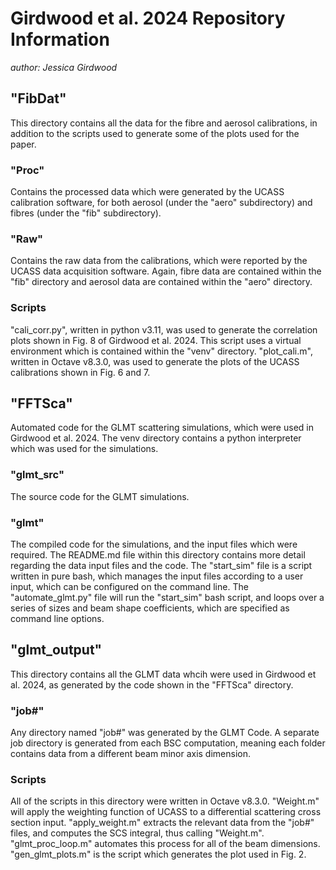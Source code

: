 # Girdwood et al. 2024 Repository Information
*author: Jessica Girdwood*

## "FibDat"
This directory contains all the data for the fibre and aerosol calibrations, in
addition to the scripts used to generate some of the plots used for the paper.

### "Proc"
Contains the processed data which were generated by the UCASS calibration
software, for both aerosol (under the "aero" subdirectory) and fibres (under
the "fib" subdirectory).

### "Raw"
Contains the raw data from the calibrations, which were reported by the UCASS
data acquisition software. Again, fibre data are contained within the "fib"
directory and aerosol data are contained within the "aero" directory.

### Scripts
"cali_corr.py", written in python v3.11, was used to generate the correlation
plots shown in Fig. 8 of Girdwood et al. 2024. This script uses a virtual
environment which is contained within the "venv" directory. "plot_cali.m",
written in Octave v8.3.0, was used to generate the plots of the UCASS
calibrations shown in Fig. 6 and 7.

## "FFTSca"
Automated code for the GLMT scattering simulations, which were used in Girdwood
et al. 2024. The venv directory contains a python interpreter which was used
for the simulations.

### "glmt_src"
The source code for the GLMT simulations.

### "glmt"
The compiled code for the simulations, and the input files which were required.
The README.md file within this directory contains more detail regarding the
data input files and the code. The "start_sim" file is a script written in pure
bash, which manages the input files according to a user input, which can be
configured on the command line. The "automate_glmt.py" file will run the
"start_sim" bash script, and loops over a series of sizes and beam shape
coefficients, which are specified as command line options.

## "glmt_output"
This directory contains all the GLMT data whcih were used in Girdwood et al.
2024, as generated by the code shown in the "FFTSca" directory.

### "job#"
Any directory named "job#" was generated by the GLMT Code. A separate job
directory is generated from each BSC computation, meaning each folder contains
data from a different beam minor axis dimension.

### Scripts
All of the scripts in this directory were written in Octave v8.3.0. "Weight.m"
will apply the weighting function of UCASS to a differential scattering cross
section input. "apply_weight.m" extracts the relevant data from the "job#"
files, and computes the SCS integral, thus calling "Weight.m".
"glmt_proc_loop.m" automates this process for all of the beam dimensions.
"gen_glmt_plots.m" is the script which generates the plot used in Fig. 2.















